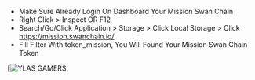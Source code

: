 - Make Sure Already Login On Dashboard Your Mission Swan Chain
- Right Click > Inspect OR F12
- Search/Go/Click Application > Storage > Click Local Storage > Click https://mission.swanchain.io/
- Fill Filter With token_mission, You Will Found Your Mission Swan Chain Token

[![YLAS GAMERS](https://img001.prntscr.com/file/img001/sKvXG9A8Ti2QC_gAqcfDbg.png)
